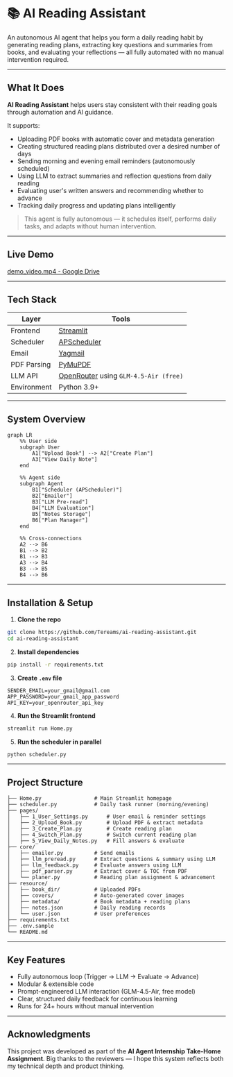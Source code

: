 # 📚 AI Reading Assistant

An autonomous AI agent that helps you form a daily reading habit by generating reading plans, extracting key questions and summaries from books, and evaluating your reflections — all fully automated with no manual intervention required.

---

## What It Does

**AI Reading Assistant** helps users stay consistent with their reading goals through automation and AI guidance.

It supports:

- Uploading PDF books with automatic cover and metadata generation
- Creating structured reading plans distributed over a desired number of days
- Sending morning and evening email reminders (autonomously scheduled)
- Using LLM to extract summaries and reflection questions from daily reading
- Evaluating user's written answers and recommending whether to advance
- Tracking daily progress and updating plans intelligently

> This agent is fully autonomous — it schedules itself, performs daily tasks, and adapts without human intervention.

---

## Live Demo

[demo_video.mp4 - Google Drive](https://drive.google.com/file/d/1N1Q_dT-fG5Be3ZM4QAyRwKlFT8gI0H3L/view?usp=sharing)

---

## Tech Stack

| Layer       | Tools                                                          |
| ----------- | -------------------------------------------------------------- |
| Frontend    | [Streamlit](https://streamlit.io)                              |
| Scheduler   | [APScheduler](https://apscheduler.readthedocs.io)              |
| Email       | [Yagmail](https://github.com/kootenpv/yagmail)                 |
| PDF Parsing | [PyMuPDF](https://github.com/pymupdf/PyMuPDF)                  |
| LLM API     | [OpenRouter](https://openrouter.ai) using `GLM-4.5-Air (free)` |
| Environment | Python 3.9+                                                    |

---

## System Overview

```mermaid
graph LR
    %% User side
    subgraph User
        A1["Upload Book"] --> A2["Create Plan"]
        A3["View Daily Note"]
    end

    %% Agent side
    subgraph Agent
        B1["Scheduler (APScheduler)"]
        B2["Emailer"]
        B3["LLM Pre-read"]
        B4["LLM Evaluation"]
        B5["Notes Storage"]
        B6["Plan Manager"]
    end

    %% Cross-connections
    A2 --> B6
    B1 --> B2
    B1 --> B3
    A3 --> B4
    B3 --> B5
    B4 --> B6
```

---

## Installation & Setup

1. **Clone the repo**

```bash
git clone https://github.com/Tereams/ai-reading-assistant.git
cd ai-reading-assistant
```

2. **Install dependencies**

```bash
pip install -r requirements.txt
```

3. **Create `.env` file**

```env
SENDER_EMAIL=your_gmail@gmail.com
APP_PASSWORD=your_gmail_app_password
API_KEY=your_openrouter_api_key
```

4. **Run the Streamlit frontend**

```bash
streamlit run Home.py
```

5. **Run the scheduler in parallel**

```bash
python scheduler.py
```

---

## Project Structure

```
├── Home.py                 # Main Streamlit homepage
├── scheduler.py            # Daily task runner (morning/evening)
├── pages/
│   ├── 1_User_Settings.py      # User email & reminder settings
│   ├── 2_Upload_Book.py        # Upload PDF & extract metadata
│   ├── 3_Create_Plan.py        # Create reading plan
│   ├── 4_Switch_Plan.py        # Switch current reading plan
│   ├── 5_View_Daily_Notes.py   # Fill answers & evaluate
├── core/
│   ├── emailer.py          # Send emails
│   ├── llm_preread.py      # Extract questions & summary using LLM
│   ├── llm_feedback.py     # Evaluate answers using LLM
│   ├── pdf_parser.py       # Extract cover & TOC from PDF
│   └── planer.py           # Reading plan assignment & advancement
├── resource/
│   ├── book_dir/           # Uploaded PDFs
│   ├── covers/             # Auto-generated cover images
│   ├── metadata/           # Book metadata + reading plans
│   ├── notes.json          # Daily reading records
│   └── user.json           # User preferences
├── requirements.txt
├── .env.sample
└── README.md
```

---

## Key Features

- Fully autonomous loop (Trigger → LLM → Evaluate → Advance)
- Modular & extensible code
- Prompt-engineered LLM interaction (GLM-4.5-Air, free model)
- Clear, structured daily feedback for continuous learning
- Runs for 24+ hours without manual intervention

---

## Acknowledgments

This project was developed as part of the **AI Agent Internship Take-Home Assignment**.
Big thanks to the reviewers — I hope this system reflects both my technical depth and product thinking.
